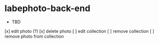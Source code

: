 # labephoto-back-end

* TBD

[x] edit photo (?)
[x] delete photo 
[ ] edit collection
[ ] remove collection
[ ] remove photo from collection 

